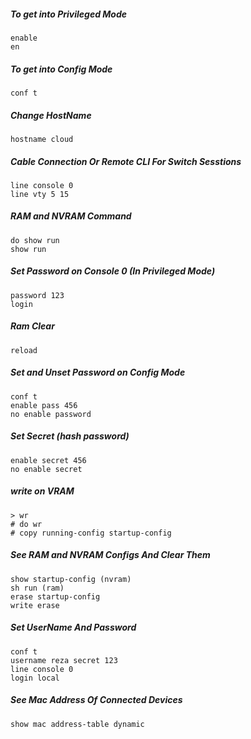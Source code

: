 ##### To get into Privileged Mode
```
enable
en
```
##### To get into Config Mode
```
conf t
```
##### Change HostName
```
hostname cloud
```
##### Cable Connection Or Remote CLI For Switch Sesstions
```
line console 0
line vty 5 15
```
##### RAM and NVRAM Command 
```
do show run
show run
```
##### Set Password on Console 0 (In Privileged Mode)
```
password 123
login
```
##### Ram Clear
```
reload
```
##### Set and Unset Password on Config Mode
```
conf t
enable pass 456
no enable password
```
##### Set Secret (hash password)
```
enable secret 456
no enable secret
```
##### write on VRAM
```
> wr
# do wr
# copy running-config startup-config
```
##### See RAM and NVRAM Configs And Clear Them
```
show startup-config (nvram)
sh run (ram)
erase startup-config
write erase
```
##### Set UserName And Password
```
conf t
username reza secret 123
line console 0
login local
```

##### See Mac Address Of Connected Devices
```
show mac address-table dynamic
```
